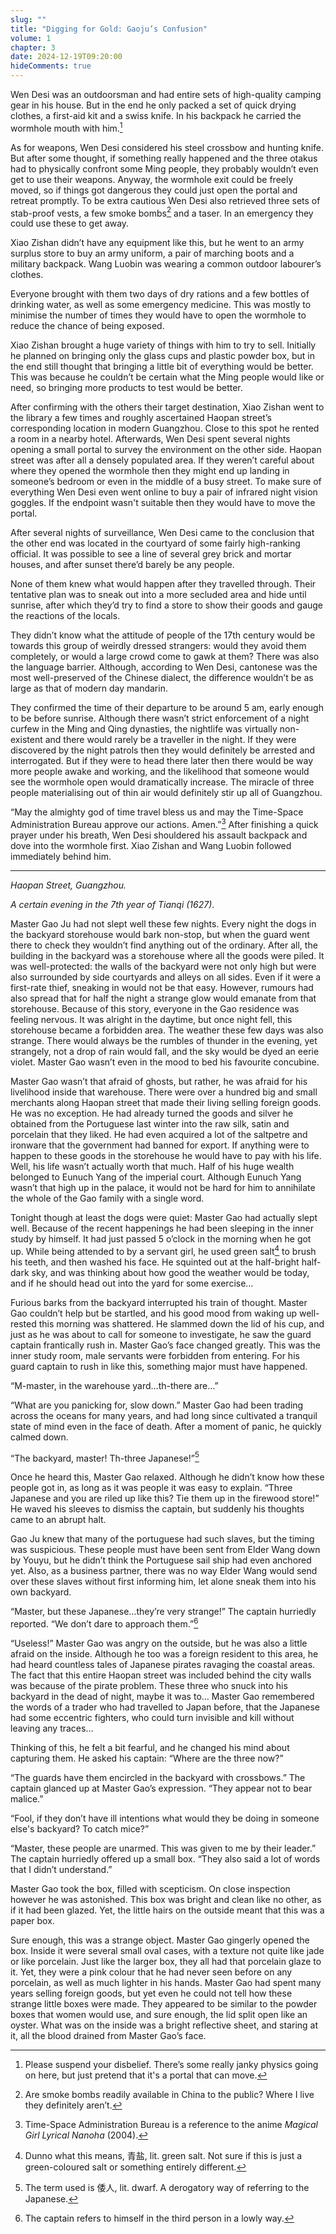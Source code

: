 ```yaml
---
slug: ""
title: "Digging for Gold: Gaoju’s Confusion"
volume: 1
chapter: 3
date: 2024-12-19T09:20:00
hideComments: true
---
```

Wen Desi was an outdoorsman and had entire sets of high-quality camping gear in his house. But in the end he only packed a set of quick drying clothes, a first-aid kit and a swiss knife. In his backpack he carried the wormhole mouth with him.[^38]

As for weapons, Wen Desi considered his steel crossbow and hunting knife. But after some thought, if something really happened and the three otakus had to physically confront some Ming people, they probably wouldn’t even get to use their weapons. Anyway, the wormhole exit could be freely moved, so if things got dangerous they could just open the portal and retreat promptly. To be extra cautious Wen Desi also retrieved three sets of stab-proof vests, a few smoke bombs[^39] and a taser. In an emergency they could use these to get away.

Xiao Zishan didn’t have any equipment like this, but he went to an army surplus store to buy an army uniform, a pair of marching boots and a military backpack. Wang Luobin was wearing a common outdoor labourer’s clothes. 

Everyone brought with them two days of dry rations and a few bottles of drinking water, as well as some emergency medicine. This was mostly to minimise the number of times they would have to open the wormhole to reduce the chance of being exposed.

Xiao Zishan brought a huge variety of things with him to try to sell. Initially he planned on bringing only the glass cups and plastic powder box, but in the end still thought that bringing a little bit of everything would be better. This was because he couldn’t be certain what the Ming people would like or need, so bringing more products to test would be better. 

After confirming with the others their target destination, Xiao Zishan went to the library a few times and roughly ascertained Haopan street’s corresponding location in modern Guangzhou. Close to this spot he rented a room in a nearby hotel. Afterwards, Wen Desi spent several nights opening a small portal to survey the environment on the other side. Haopan street was after all a densely populated area. If they weren’t careful about where they opened the wormhole then they might end up landing in someone’s bedroom or even in the middle of a busy street. To make sure of everything Wen Desi even went online to buy a pair of infrared night vision goggles. If the endpoint wasn't suitable then they would have to move the portal. 

After several nights of surveillance, Wen Desi came to the conclusion that the other end was located in the courtyard of some fairly high-ranking official. It was possible to see a line of several grey brick and mortar houses, and after sunset there’d barely be any people.   

None of them knew what would happen after they travelled through. Their tentative plan was to sneak out into a more secluded area and hide until sunrise, after which they’d try to find a store to show their goods and gauge the reactions of the locals. 

They didn’t know what the attitude of people of the 17th century would be towards this group of weirdly dressed strangers: would they avoid them completely, or would a large crowd come to gawk at them? There was also the language barrier. Although, according to Wen Desi, cantonese was the most well-preserved of the Chinese dialect, the difference wouldn’t be as large as that of modern day mandarin. 

They confirmed the time of their departure to be around 5 am, early enough to be before sunrise. Although there wasn’t strict enforcement of a night curfew in the Ming and Qing dynasties, the nightlife was virtually non-existent and there would rarely be a traveller in the night. If they were discovered by the night patrols then they would definitely be arrested and interrogated. But if they were to head there later then there would be way more people awake and working, and the likelihood that someone would see the wormhole open would dramatically increase. The miracle of three people materialising out of thin air would definitely stir up all of Guangzhou.

“May the almighty god of time travel bless us and may the Time-Space Administration Bureau approve our actions. Amen.”[^40] After finishing a quick prayer under his breath, Wen Desi shouldered his assault backpack and dove into the wormhole first. Xiao Zishan and Wang Luobin followed immediately behind him. 

---

*Haopan Street, Guangzhou.*   

*A certain evening in the 7th year of Tianqi (1627)*.

Master Gao Ju had not slept well these few nights. Every night the dogs in the backyard storehouse would bark non-stop, but when the guard went there to check they wouldn’t find anything out of the ordinary. After all, the building in the backyard was a storehouse where all the goods were piled. It was well-protected: the walls of the backyard were not only high but were also surrounded by side courtyards and alleys on all sides. Even if it were a first-rate thief, sneaking in would not be that easy. However, rumours had also spread that for half the night a strange glow would emanate from that storehouse. Because of this story, everyone in the Gao residence was feeling nervous. It was alright in the daytime, but once night fell, this storehouse became a forbidden area. The weather these few days was also strange. There would always be the rumbles of thunder in the evening, yet strangely, not a drop of rain would fall, and the sky would be dyed an eerie violet. Master Gao wasn’t even in the mood to bed his favourite concubine. 

Master Gao wasn’t that afraid of ghosts, but rather, he was afraid for his livelihood inside that warehouse. There were over a hundred big and small merchants along Haopan street that made their living selling foreign goods. He was no exception. He had already turned the goods and silver he obtained from the Portuguese last winter into the raw silk, satin and porcelain that they liked. He had even acquired a lot of the saltpetre and ironware that the government had banned for export. If anything were to happen to these goods in the storehouse he would have to pay with his life. Well, his life wasn’t actually worth that much. Half of his huge wealth belonged to Eunuch Yang of the imperial court. Although Eunuch Yang wasn’t that high up in the palace, it would not be hard for him to annihilate the whole of the Gao family with a single word. 

Tonight though at least the dogs were quiet: Master Gao had actually slept well. Because of the recent happenings he had been sleeping in the inner study by himself. It had just passed 5 o’clock in the morning when he got up. While being attended to by a servant girl, he used green salt[^41] to brush his teeth, and then washed his face. He squinted out at the half-bright half-dark sky, and was thinking about how good the weather would be today, and if he should head out into the yard for some exercise…

Furious barks from the backyard interrupted his train of thought. Master Gao couldn’t help but be startled, and his good mood from waking up well-rested this morning was shattered. He slammed down the lid of his cup, and just as he was about to call for someone to investigate, he saw the guard captain frantically rush in. Master Gao’s face changed greatly. This was the inner study room, male servants were forbidden from entering. For his guard captain to rush in like this, something major must have happened.

“M-master, in the warehouse yard…th-there are…”

“What are you panicking for, slow down.” Master Gao had been trading across the oceans for many years, and had long since cultivated a tranquil state of mind even in the face of death. After a moment of panic, he quickly calmed down. 

“The backyard, master\! Th-three Japanese\!”[^42]

Once he heard this, Master Gao relaxed. Although he didn’t know how these people got in, as long as it was people it was easy to explain. “Three Japanese and you are riled up like this? Tie them up in the firewood store\!” He waved his sleeves to dismiss the captain, but suddenly his thoughts came to an abrupt halt. 

Gao Ju knew that many of the portuguese had such slaves, but the timing was suspicious. These people must have been sent from Elder Wang down by Youyu, but he didn’t think the Portuguese sail ship had even anchored yet. Also, as a business partner, there was no way Elder Wang would send over these slaves without first informing him, let alone sneak them into his own backyard. 

“Master, but these Japanese…they’re very strange\!” The captain hurriedly reported. “We don’t dare to approach them.”[^43]

“Useless\!” Master Gao was angry on the outside, but he was also a little afraid on the inside. Although he too was a foreign resident to this area, he had heard countless tales of Japanese pirates ravaging the coastal areas. The fact that this entire Haopan street was included behind the city walls was because of the pirate problem. These three who snuck into his backyard in the dead of night, maybe it was to… Master Gao remembered the words of a trader who had travelled to Japan before, that the Japanese had some eccentric fighters, who could turn invisible and kill without leaving any traces…

Thinking of this, he felt a bit fearful, and he changed his mind about capturing them. He asked his captain: “Where are the three now?”

“The guards have them encircled in the backyard with crossbows.” The captain glanced up at Master Gao’s expression. “They appear not to bear malice.”

“Fool, if they don’t have ill intentions what would they be doing in someone else's backyard? To catch mice?”

“Master, these people are unarmed. This was given to me by their leader.” The captain hurriedly offered up a small box. “They also said a lot of words that I didn’t understand.”

Master Gao took the box, filled with scepticism. On close inspection however he was astonished. This box was bright and clean like no other, as if it had been glazed. Yet, the little hairs on the outside meant that this was a paper box. 

Sure enough, this was a strange object. Master Gao gingerly opened the box. Inside it were several small oval cases, with a texture not quite like jade or like porcelain. Just like the larger box, they all had that porcelain glaze to it. Yet, they were a pink colour that he had never seen before on any porcelain, as well as much lighter in his hands. Master Gao had spent many years selling foreign goods, but yet even he could not tell how these strange little boxes were made. They appeared to be similar to the powder boxes that women would use, and sure enough, the lid split open like an oyster. What was on the inside was a bright reflective sheet, and staring at it, all the blood drained from Master Gao’s face.

[^38]:  Please suspend your disbelief. There’s some really janky physics going on here, but just pretend that it's a portal that can move.

[^39]:  Are smoke bombs readily available in China to the public? Where I live they definitely aren’t.

[^40]:  Time-Space Administration Bureau is a reference to the anime *Magical Girl Lyrical Nanoha* (2004). 

[^41]:  Dunno what this means, 青盐, lit. green salt. Not sure if this is just a green-coloured salt or something entirely different. 

[^42]:  The term used is 倭人, lit. dwarf. A derogatory way of referring to the Japanese.

[^43]:  The captain refers to himself in the third person in a lowly way.
